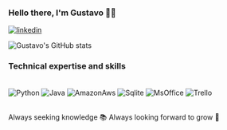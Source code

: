 ### Hello there, I'm Gustavo 🙋‍♂️

[![linkedin](https://img.shields.io/badge/LinkedIn-0077B5?style=for-the-badge&logo=linkedin&logoColor=white)](https://www.linkedin.com/in/gustavo-velecico-35132320b/)

![Gustavo's GitHub stats](https://github-readme-stats.vercel.app/api?username=Gvelecico&show_icons=true&theme=onedark)

### Technical expertise and skills

<div style="display: inline_block"> <br/> 
    <img align="center" alt="Python" src="https://img.shields.io/badge/Python-3776AB?style=for-the-badge&logo=python&logoColor=white">
    <img align="center" alt="Java" src="https://img.shields.io/badge/Java-ED8B00?style=for-the-badge&logo=java&logoColor=white">
    <img align="center" alt="AmazonAws" src="https://img.shields.io/badge/Amazon_AWS-232F3E?style=for-the-badge&logo=amazon-aws&logoColor=white">
    <img align="center" alt="Sqlite" src="https://img.shields.io/badge/SQLite-07405E?style=for-the-badge&logo=sqlite&logoColor=white">
    <img align="center" alt="MsOffice" src="https://img.shields.io/badge/Microsoft_Office-D83B01?style=for-the-badge&logo=microsoft-office&logoColor=white">   
    <img align="center" alt="Trello" src="https://img.shields.io/badge/Trello-0052CC?style=for-the-badge&logo=trello&logoColor=white">
 
</div><br/>

 Always seeking knowledge 📚 Always looking forward to grow 🚀
